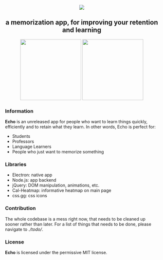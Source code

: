 <div align="center">
<p>
    <img src="https://i.imgur.com/aOOGMXr.png">
</p>
<h2>a memorization app, for improving your retention and learning</h2>

<div>
    <img src="https://i.imgur.com/U9Ha7pc.png" style="display:inline-block" height=200>
    <img src="https://i.imgur.com/SHXG841.png" style="display:inline-block" height=200>
</div>
</div>

### Information

**Echo** is an unreleased app for people who want to learn things quickly, efficiently and to retain what they learn. In other words, Echo is perfect for:

- Students
- Professors
- Language Learners
- People who just want to memorize something

### Libraries

- Electron: native app
- Node.js: app backend
- jQuery: DOM manipulation, animations, etc.
- Cal-Heatmap: informative heatmap on main page
- css.gg: css icons

### Contribution

The whole codebase is a mess right now, that needs to be cleaned up sooner rather than later. For a list of things that needs to be done, please navigate to *./todo/*.

### License

**Echo** is licensed under the permissive MIT license.